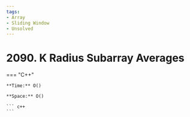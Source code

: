 ```yaml
---
tags:
- Array
- Sliding Window
- Unsolved
---
```



# 2090. K Radius Subarray Averages

=== "C++"

    **Time:** O()

    **Space:** O()

    ``` c++
    ```